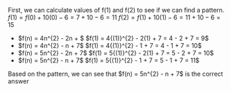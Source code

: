 First, we can calculate values of f$(1)$ and f$(2)$ to see if we can find a pattern.
$f(1) = f(0) + 10(0) - 6 = 7 + 10 - 6 = 11$
$f(2) = f(1) + 10(1) - 6 = 11 + 10 - 6 = 15$

<ul>
<li> $f(n) = 4n^{2} - 2n + $
	      $f(1) = 4{(1)}^{2} - 2(1) + 7 = 4 - 2 + 7 = 9$
<li> $f(n) = 4n^{2} - n + 7$
$f(1) = 4{(1)}^{2} - 1 + 7 = 4 - 1 + 7 = 10$
<li> $f(n) = 5n^{2} - 2n + 7$
$f(1) = 5{(1)}^{2} - 2(1) + 7 = 5 - 2 + 7 = 10$
<li> $f(n) = 5n^{2} - n + 7$
$f(1) = 5{(1)}^{2} - 1 + 7 = 5 - 1 + 7 = 11$
</ul>
Based on the pattern, we can see that $f(n) = 5n^{2} - n + 7$ is the correct answer
